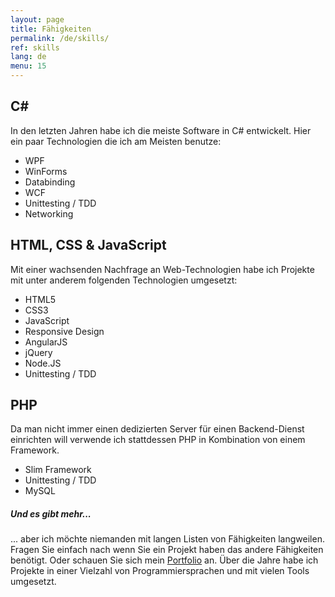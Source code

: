 ```yaml
---
layout: page
title: Fähigkeiten
permalink: /de/skills/
ref: skills
lang: de
menu: 15
---
```


C#
---
In den letzten Jahren habe ich die meiste Software in C# entwickelt.
Hier ein paar Technologien die ich am Meisten benutze:
* WPF
* WinForms
* Databinding
* WCF
* Unittesting / TDD
* Networking

HTML, CSS & JavaScript
----------
Mit einer wachsenden Nachfrage an Web-Technologien habe ich Projekte mit unter anderem folgenden Technologien umgesetzt:
* HTML5
* CSS3
* JavaScript
* Responsive Design 
* AngularJS
* jQuery
* Node.JS
* Unittesting / TDD

PHP
---
Da man nicht immer einen dedizierten Server für einen Backend-Dienst einrichten will verwende ich stattdessen PHP in Kombination von einem Framework.
* Slim Framework
* Unittesting / TDD
* MySQL


##### Und es gibt mehr...
... aber ich möchte niemanden mit langen Listen von Fähigkeiten langweilen.
Fragen Sie einfach nach wenn Sie ein Projekt haben das andere Fähigkeiten benötigt. Oder schauen Sie sich mein [Portfolio](/portfolio/) an.
Über die Jahre habe ich Projekte in einer Vielzahl  von Programmiersprachen und mit vielen Tools umgesetzt.